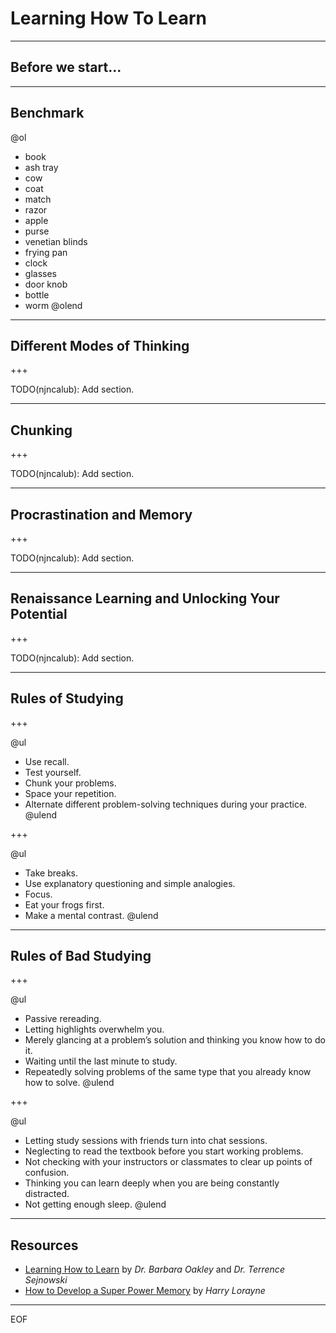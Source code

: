 # Learning How To Learn

---

## Before we start...

---

## Benchmark

@ol
- book
- ash tray
- cow
- coat
- match
- razor
- apple
- purse
- venetian blinds
- frying pan
- clock
- glasses
- door knob
- bottle
- worm
@olend

---

## Different Modes of Thinking

+++

TODO(njncalub): Add section.

---

## Chunking

+++

TODO(njncalub): Add section.

---

## Procrastination and Memory

+++

TODO(njncalub): Add section.

---

## Renaissance Learning and Unlocking Your Potential

+++

TODO(njncalub): Add section.

---

## Rules of Studying

+++

@ul
- Use recall.
- Test yourself.
- Chunk your problems.
- Space your repetition.
- Alternate different problem-solving techniques during your practice.
@ulend

+++

@ul
- Take breaks.
- Use explanatory questioning and simple analogies.
- Focus.
- Eat your frogs first.
- Make a mental contrast.
@ulend

---

## Rules of Bad Studying

+++

@ul
- Passive rereading.
- Letting highlights overwhelm you.
- Merely glancing at a problem’s solution and thinking you know how to do it.
- Waiting until the last minute to study.
- Repeatedly solving problems of the same type that you already know how to solve.
@ulend

+++

@ul
- Letting study sessions with friends turn into chat sessions.
- Neglecting to read the textbook before you start working problems.
- Not checking with your instructors or classmates to clear up points of confusion.
- Thinking you can learn deeply when you are being constantly distracted.
- Not getting enough sleep.
@ulend

---

## Resources

* [Learning How to Learn](https://www.coursera.org/learn/learning-how-to-learn) by *Dr. Barbara Oakley* and *Dr. Terrence Sejnowski*
* [How to Develop a Super Power Memory](https://www.amazon.com/How-Develop-Super-Power-Memory/dp/0811901815) by *Harry Lorayne*

---

EOF
